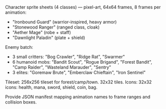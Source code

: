 Character sprite sheets (4 classes) — pixel-art, 64x64 frames, 8 frames per animation:
- "Ironbound Guard" (warrior-inspired, heavy armor)
- "Stonewood Ranger" (ranged class, cloak)
- "Aether Mage" (robe + staff)
- "Dawnlight Paladin" (plate + shield)

Enemy batch:
- 3 small critters: "Bog Crawler", "Ridge Rat", "Swarmer"
- 6 humanoid mobs: "Bandit Scout", "Rogue Brigand", "Forest Bandit", "Camp Raider", "Wasteland Marauder", "Sentry"
- 3 elites: "Goremaw Brute", "Emberclaw Chieftain", "Iron Sentinel"

Tileset: 256x256 tileset for forest/camp/town. 32x32 tiles.
Icons: 32x32 icons: health, mana, sword, shield, coin, bag.

Provide JSON manifest mapping animation names to frame ranges and collision boxes.
